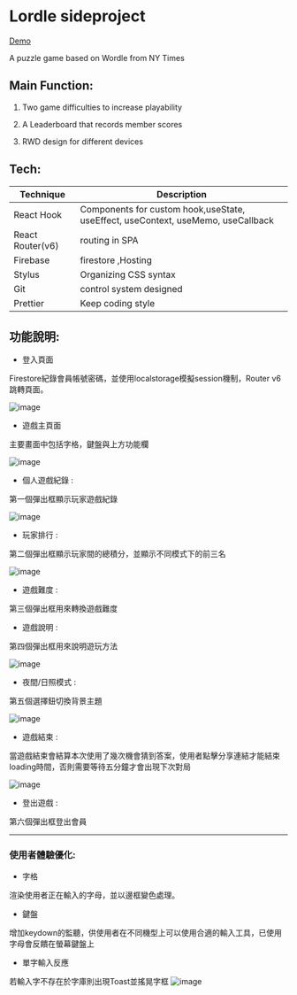 # Lordle sideproject

[Demo](https://lordle-77474.web.app/)

A puzzle game based on Wordle from NY Times

## Main Function:

1. Two game difficulties to increase playability

2. A Leaderboard that records member scores

3. RWD design for different devices

## Tech:

| Technique | Description |
| --------- | ----------- |
| React Hook| Components for custom hook,useState, useEffect, useContext, useMemo, useCallback |
| React Router(v6) | routing in SPA |
| Firebase | firestore ,Hosting |
| Stylus | Organizing CSS syntax |
| Git | control system designed |
| Prettier | Keep coding style |

## 功能說明:

- 登入頁面

Firestore紀錄會員帳號密碼，並使用localstorage模擬session機制，Router v6跳轉頁面。

![image](https://nash15963.github.io/lordle/img/login.png)
<!-- 會員頁面圖片 -->

- 遊戲主頁面

主要畫面中包括字格，鍵盤與上方功能欄

![image](https://nash15963.github.io/lordle/img/main.png)
<!-- 主畫面圖片 -->

- 個人遊戲紀錄 :

第一個彈出框顯示玩家遊戲紀錄

![image](https://nash15963.github.io/lordle/img/Profile.png)

- 玩家排行 :

第二個彈出框顯示玩家間的總積分，並顯示不同模式下的前三名

![image](https://nash15963.github.io/lordle/img/Rank.png)

- 遊戲難度 :

第三個彈出框用來轉換遊戲難度

- 遊戲說明 :

第四個彈出框用來說明遊玩方法

![image](https://nash15963.github.io/lordle/img/des.png)

- 夜間/日照模式 :

第五個選擇鈕切換背景主題

![image](https://nash15963.github.io/lordle/img/light.png)

- 遊戲結束 :

當遊戲結束會結算本次使用了幾次機會猜到答案，使用者點擊分享連結才能結束loading時間，否則需要等待五分鐘才會出現下次對局

![image](https://nash15963.github.io/lordle/img/gameover.png)

- 登出遊戲 :

第六個彈出框登出會員

***

### 使用者體驗優化:

- 字格

渲染使用者正在輸入的字母，並以邊框變色處理。

- 鍵盤

增加keydown的監聽，供使用者在不同機型上可以使用合適的輸入工具，已使用字母會反饋在螢幕鍵盤上

- 單字輸入反應

若輸入字不存在於字庫則出現Toast並搖晃字框
![image](https://nash15963.github.io/lordle/img/Toast.png)






